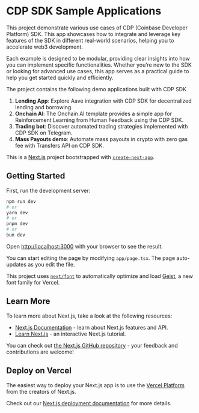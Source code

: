 # CDP SDK Sample Applications

This project demonstrate various use cases of CDP (Coinbase Developer Platform) SDK. This app showcases how to integrate and leverage key features of the SDK in different real-world scenarios, helping you to accelerate web3 development.

Each example is designed to be modular, providing clear insights into how you can implement specific functionalities. Whether you’re new to the SDK or looking for advanced use cases, this app serves as a practical guide to help you get started quickly and efficiently.

The project contains the following demo applications built with CDP SDK

1. **Lending App**: Explore Aave integration with CDP SDK for decentralized lending and borrowing.
2. **Onchain AI**: The Onchain AI template provides a simple app for Reinforcement Learning from Human Feedback using the CDP SDK.
3. **Trading bot**: Discover automated trading strategies implemented with CDP SDK on Telegram.
4. **Mass Payouts demo**: Automate mass payouts in crypto with zero gas fee with Transfers API on CDP SDK.

This is a [Next.js](https://nextjs.org) project bootstrapped with [`create-next-app`](https://nextjs.org/docs/app/api-reference/cli/create-next-app).

## Getting Started

First, run the development server:

```bash
npm run dev
# or
yarn dev
# or
pnpm dev
# or
bun dev
```

Open [http://localhost:3000](http://localhost:3000) with your browser to see the result.

You can start editing the page by modifying `app/page.tsx`. The page auto-updates as you edit the file.

This project uses [`next/font`](https://nextjs.org/docs/app/building-your-application/optimizing/fonts) to automatically optimize and load [Geist](https://vercel.com/font), a new font family for Vercel.

## Learn More

To learn more about Next.js, take a look at the following resources:

- [Next.js Documentation](https://nextjs.org/docs) - learn about Next.js features and API.
- [Learn Next.js](https://nextjs.org/learn) - an interactive Next.js tutorial.

You can check out [the Next.js GitHub repository](https://github.com/vercel/next.js) - your feedback and contributions are welcome!

## Deploy on Vercel

The easiest way to deploy your Next.js app is to use the [Vercel Platform](https://vercel.com/new?utm_medium=default-template&filter=next.js&utm_source=create-next-app&utm_campaign=create-next-app-readme) from the creators of Next.js.

Check out our [Next.js deployment documentation](https://nextjs.org/docs/app/building-your-application/deploying) for more details.
